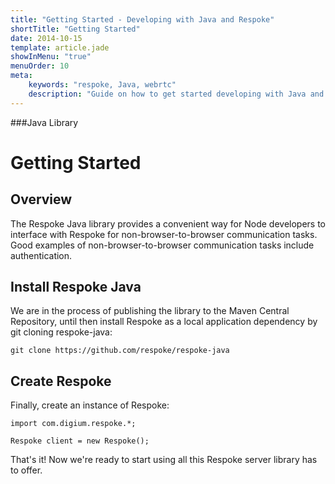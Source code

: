 ```yaml
---
title: "Getting Started - Developing with Java and Respoke"
shortTitle: "Getting Started"
date: 2014-10-15
template: article.jade
showInMenu: "true"
menuOrder: 10
meta:
    keywords: "respoke, Java, webrtc"
    description: "Guide on how to get started developing with Java and Respoke."
---
```


###Java Library
# Getting Started

## Overview

The Respoke Java library provides a convenient way for Node developers to interface with Respoke for non-browser-to-browser communication tasks. Good examples of non-browser-to-browser communication tasks include authentication.

## Install Respoke Java

We are in the process of publishing the library to the Maven Central Repository, until then install Respoke as a local application dependency by git cloning respoke-java:

    git clone https://github.com/respoke/respoke-java
    
## Create Respoke

Finally, create an instance of Respoke:

    import com.digium.respoke.*;

    Respoke client = new Respoke();

That's it! Now we're ready to start using all this Respoke server library has to offer.
    